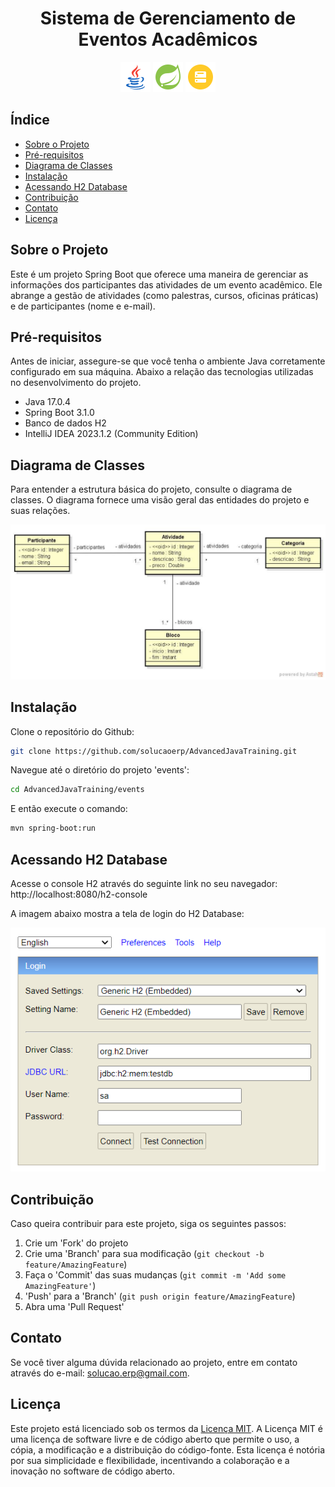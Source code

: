 <div align="center">
  <h1>Sistema de Gerenciamento de Eventos Acadêmicos</h1>
  <img src="https://github.com/solucaoerp/AdvancedJavaTraining/blob/main/events/assets/image/icon48_java.png" alt="Java">
  <img src="https://github.com/solucaoerp/AdvancedJavaTraining/blob/main/events/assets/image/icon48_spring.png" alt="Spring">
  <img src="https://github.com/solucaoerp/AdvancedJavaTraining/blob/main/events/assets/image/icon48_h2database.png" alt="H2Database">
</div>

## Índice

- [Sobre o Projeto](#sobre-o-projeto)
- [Pré-requisitos](#pré-requisitos)
- [Diagrama de Classes](#diagrama-de-classes)
- [Instalação](#instalação)
- [Acessando H2 Database](#acessando-h2-database) 
- [Contribuição](#contribuição)
- [Contato](#contato)
- [Licença](#licença)

## Sobre o Projeto

Este é um projeto Spring Boot que oferece uma maneira de gerenciar as informações dos participantes das atividades de um evento acadêmico. Ele abrange a gestão de atividades (como palestras, cursos, oficinas práticas) e de participantes (nome e e-mail).

## Pré-requisitos

Antes de iniciar, assegure-se que você tenha o ambiente Java corretamente configurado em sua máquina. Abaixo a relação das tecnologias utilizadas no desenvolvimento do projeto.

- Java 17.0.4
- Spring Boot 3.1.0
- Banco de dados H2
- IntelliJ IDEA 2023.1.2 (Community Edition)

## Diagrama de Classes

Para entender a estrutura básica do projeto, consulte o diagrama de classes. O diagrama fornece uma visão geral das entidades do projeto e suas relações.

<div align="center">
  <img src="https://github.com/solucaoerp/AdvancedJavaTraining/blob/main/events/assets/image/use-case-diagram.png" alt="Diagrama de Classes">
</div>

## Instalação

Clone o repositório do Github:

```sh
git clone https://github.com/solucaoerp/AdvancedJavaTraining.git
```

Navegue até o diretório do projeto 'events':

```sh
cd AdvancedJavaTraining/events
```

E então execute o comando:

```sh
mvn spring-boot:run
```

## Acessando H2 Database

Acesse o console H2 através do seguinte link no seu navegador: http://localhost:8080/h2-console

A imagem abaixo mostra a tela de login do H2 Database:

<div align="center">
  <img src="https://github.com/solucaoerp/AdvancedJavaTraining/blob/main/events/assets/image/h2-database.png" alt="Tela de Login do H2 Database">
</div>

## Contribuição

Caso queira contribuir para este projeto, siga os seguintes passos:

1. Crie um 'Fork' do projeto
2. Crie uma 'Branch' para sua modificação (`git checkout -b feature/AmazingFeature`)
3. Faça o 'Commit' das suas mudanças (`git commit -m 'Add some AmazingFeature'`)
4. 'Push' para a 'Branch' (`git push origin feature/AmazingFeature`)
5. Abra uma 'Pull Request'

## Contato

Se você tiver alguma dúvida relacionado ao projeto, entre em contato através do e-mail: solucao.erp@gmail.com.

## Licença

Este projeto está licenciado sob os termos da [Licença MIT](https://opensource.org/licenses/MIT). A Licença MIT é uma licença de software livre e de código aberto que permite o uso, a cópia, a modificação e a distribuição do código-fonte. Esta licença é notória por sua simplicidade e flexibilidade, incentivando a colaboração e a inovação no software de código aberto.